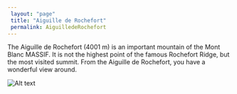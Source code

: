 ```yaml
---
 layout: "page"
 title: "Aiguille de Rochefort"
 permalink: AiguilledeRochefort
---
```

The Aiguille de Rochefort (4001 m) is an important mountain of the Mont Blanc MASSIF. It is not the highest point of the famous Rochefort Ridge, but the most visited summit. From the Aiguille de Rochefort, you have a wonderful view around.


![Alt text](http://www.3poles.fr/wp-content/uploads/Ascensions/Mont_Blanc/2008/Arretes_Rochefort/IMG_2398.jpg "Aiguille de Rochefort")